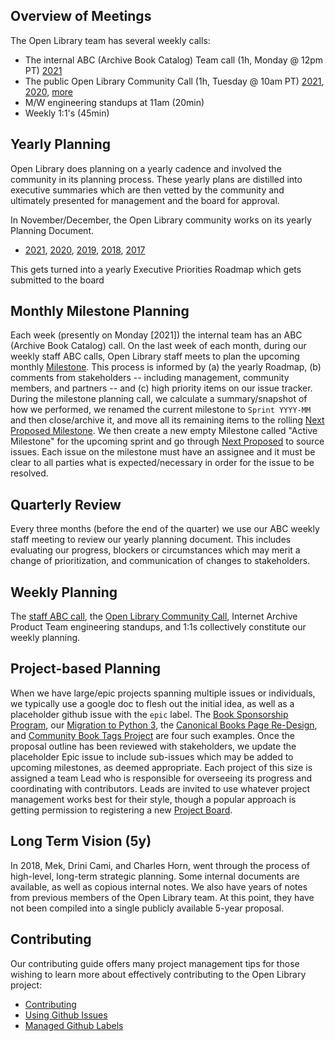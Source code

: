 ## Overview of Meetings

The Open Library team has several weekly calls:

- The internal ABC (Archive Book Catalog) Team call (1h, Monday @ 12pm PT) [2021](https://docs.google.com/document/d/146GDpF6RjTIYFksve8ic4og0xZVauSVHXQERxpLZtPI/edit)
- The public Open Library Community Call (1h, Tuesday @ 10am PT) [2021](https://tinyurl.com/openlibrary-call-2021), [2020](https://tinyurl.com/openlibrary-call-2020), [more](https://github.com/internetarchive/openlibrary/wiki/Open-Library-Community-Call-Minutes)
- M/W engineering standups at 11am (20min)
- Weekly 1:1's (45min)

## Yearly Planning

Open Library does planning on a yearly cadence and involved the community in its planning process. These yearly plans are distilled into executive summaries which are then vetted by the community and ultimately presented for management and the board for approval.

In November/December, the Open Library community works on its yearly Planning Document.
* [2021](https://docs.google.com/document/d/1U2zolE0q_H4ydO4ss4RvD9Tv-DJpNMs4T9k8Qxef20A/edit#heading=h.exy6eztn4j46), [2020](https://docs.google.com/document/d/1gP5q0W3S2Fj5GMJMzi064CEy1zWzyl8Lzjgws-7lpt4/edit), [2019](https://docs.google.com/document/d/16rxDNLnVBbkrgzUNd2YVFheB4UtAe63Y-dX_5MHSrY8/edit), [2018](https://docs.google.com/document/d/1VEoc0fMOPwrt_YKplaGO5_Q5MRye0xQtGTsTPuDrtcc/edit), [2017](https://docs.google.com/document/d/1aE_0uQuCa_pHNxY_rcbpMRaNI6Nrf9KLTgGcYoQBgfI/edit)

This gets turned into a yearly Executive Priorities Roadmap which gets submitted to the board

## Monthly Milestone Planning

Each week (presently on Monday [2021]) the internal team has an ABC (Archive Book Catalog) call. On the last week of each month, during our weekly staff ABC calls, Open Library staff meets to plan the upcoming monthly [Milestone](https://github.com/internetarchive/openlibrary/milestones). This process is informed by (a) the yearly Roadmap, (b) comments from stakeholders -- including management, community members, and partners -- and (c) high priority items on our issue tracker. During the milestone planning call, we calculate a summary/snapshot of how we performed, we renamed the current milestone to `Sprint YYYY-MM` and then close/archive it, and move all its remaining items to the rolling [Next Proposed Milestone](https://github.com/internetarchive/openlibrary/milestone/33). We then create a new empty Milestone called "Active Milestone" for the upcoming sprint and go through [Next Proposed](https://github.com/internetarchive/openlibrary/milestone/33) to source issues. Each issue on the milestone must have an assignee and it must be clear to all parties what is expected/necessary in order for the issue to be resolved.

## Quarterly Review

Every three months (before the end of the quarter) we use our ABC weekly staff meeting to review our yearly planning document. This includes evaluating our progress, blockers or circumstances which may merit a change of prioritization, and communication of changes to stakeholders.

## Weekly Planning

The [staff ABC call](https://docs.google.com/document/d/146GDpF6RjTIYFksve8ic4og0xZVauSVHXQERxpLZtPI/edit#heading=h.7n8f6liomx2q), the [Open Library Community Call](https://www.google.com/url?q=https://tinyurl.com/openlibrary-call-2021&sa=D&source=editors&ust=1631148982172000&usg=AOvVaw2lUBYeP96ottteiWjBQLnc), Internet Archive Product Team engineering standups, and 1:1s collectively constitute our weekly planning.

## Project-based Planning

When we have large/epic projects spanning multiple issues or individuals, we typically use a google doc to flesh out the initial idea, as well as a placeholder github issue with the `epic` label. The [Book Sponsorship Program](https://docs.google.com/document/d/1Ym9RRNB5_k7I7z6ZehKKn0TISYgF1yofE-rtw6NtMWM/edit#heading=h.re0jke5xmq3c), our [Migration to Python 3](https://docs.google.com/document/d/1VoSiTzsO3r2Qlhs5OoRFfbZR_u1ft8uR-72g_Mz175Y/edit), the [Canonical Books Page Re-Design](https://docs.google.com/document/d/1DDb2VX-otD5jPMbF_6ccI_wv8nrWMpNAWSBc4kXud2k/edit), and [Community Book Tags Project](https://docs.google.com/document/d/13Qrxfnd7BbSoMyRIAMM1wekr78sOVbaZpaOfH03tHe0/edit#) are four such examples. Once the proposal outline has been reviewed with stakeholders, we update the placeholder Epic issue to include sub-issues which may be added to upcoming milestones, as deemed appropriate. Each project of this size is assigned a team Lead who is responsible for overseeing its progress and coordinating with contributors. Leads are invited to use whatever project management works best for their style, though a popular approach is getting permission to registering a new [Project Board](https://github.com/internetarchive/openlibrary/projects).

## Long Term Vision (5y)

In 2018, Mek, Drini Cami, and Charles Horn, went through the process of high-level, long-term strategic planning. Some internal documents are available, as well as copious internal notes. We also have years of notes from previous members of the Open Library team. At this point, they have not been compiled into a single publicly available 5-year proposal. 

## Contributing

Our contributing guide offers many project management tips for those wishing to learn more about effectively contributing to the Open Library project:

* [Contributing](https://github.com/internetarchive/openlibrary/blob/master/CONTRIBUTING.md#submitting-issues)
* [Using Github Issues](https://github.com/internetarchive/openlibrary/wiki/Interacting-with-GitHub-Issues)
* [Managed Github Labels](https://github.com/internetarchive/openlibrary/wiki/Using-Managed-Labels-to-Track-Issues)
